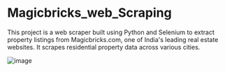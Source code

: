 # Magicbricks_web_Scraping
This project is a web scraper built using Python and Selenium to extract property listings from Magicbricks.com, one of India's leading real estate websites. It scrapes residential property data  across various cities.

![image](https://github.com/user-attachments/assets/881582c4-2da5-4b50-ba4b-f6df40661a89)
